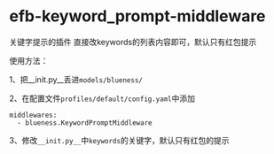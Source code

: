 # efb-keyword_prompt-middleware

关键字提示的插件
直接改keywords的列表内容即可，默认只有红包提示

使用方法：

1、把__init.py__丢进`models/blueness/`

2、在配置文件`profiles/default/config.yaml`中添加

```
middlewares:
  - blueness.KeywordPromptMiddleware
```

3、修改`__init.py__`中`keywords`的关键字，默认只有红包的提示

